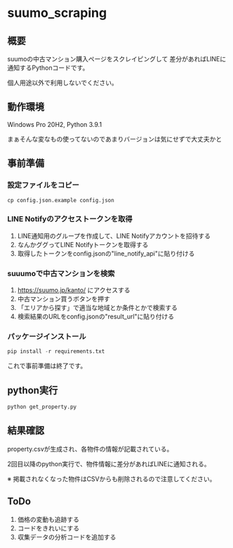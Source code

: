 # suumo_scraping

## 概要
suumoの中古マンション購入ページをスクレイピングして
差分があればLINEに通知するPythonコードです。

個人用途以外で利用しないでください。

## 動作環境
Windows Pro 20H2, Python 3.9.1

まぁそんな変なもの使ってないのであまりバージョンは気にせずで大丈夫かと

## 事前準備

### 設定ファイルをコピー
```shell
cp config.json.example config.json
```

### LINE Notifyのアクセストークンを取得
1. LINE通知用のグループを作成して、LINE Notifyアカウントを招待する
1. なんかググってLINE Notifyトークンを取得する
1. 取得したトークンをconfig.jsonの"line_notify_api"に貼り付ける

### suuumoで中古マンションを検索
1. https://suumo.jp/kanto/ にアクセスする
1. 中古マンション買うボタンを押す
1. 「エリアから探す」で適当な地域とか条件とかで検索する
1. 検索結果のURLをconfig.jsonの"result_url"に貼り付ける

### パッケージインストール
```python
pip install -r requirements.txt
```

これで事前準備は終了です。

## python実行
```python
python get_property.py
```

## 結果確認
property.csvが生成され、各物件の情報が記載されている。

2回目以降のpython実行で、物件情報に差分があればLINEに通知される。

※ 掲載されなくなった物件はCSVからも削除されるので注意してください。

## ToDo
1. 価格の変動も追跡する
1. コードをきれいにする
1. 収集データの分析コードを追加する